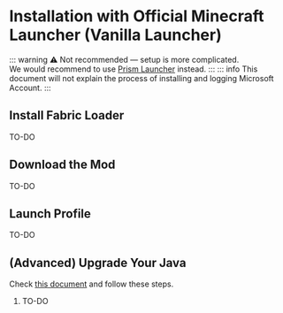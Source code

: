 # Installation with Official Minecraft Launcher (Vanilla Launcher)

::: warning
⚠️ Not recommended — setup is more complicated.
<br>
We would recommend to use [Prism Launcher](./install_prism) instead.
:::
::: info
This document will not explain the process of installing and logging Microsoft Account.
:::

## Install Fabric Loader
TO-DO

## Download the Mod
TO-DO

## Launch Profile
TO-DO

## (Advanced) Upgrade Your Java
Check [this document](./java_upgrade) and follow these steps.
1. TO-DO